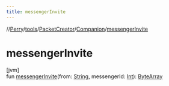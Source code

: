 ```yaml
---
title: messengerInvite
---
```

//[Perry](../../../../index.html)/[tools](../../index.html)/[PacketCreator](../index.html)/[Companion](index.html)/[messengerInvite](messenger-invite.html)



# messengerInvite



[jvm]\
fun [messengerInvite](messenger-invite.html)(from: [String](https://kotlinlang.org/api/latest/jvm/stdlib/kotlin/-string/index.html), messengerId: [Int](https://kotlinlang.org/api/latest/jvm/stdlib/kotlin/-int/index.html)): [ByteArray](https://kotlinlang.org/api/latest/jvm/stdlib/kotlin/-byte-array/index.html)




